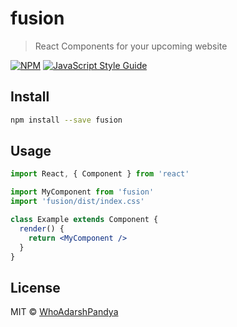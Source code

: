 # fusion

> React Components for your upcoming website

[![NPM](https://img.shields.io/npm/v/fusion.svg)](https://www.npmjs.com/package/fusion) [![JavaScript Style Guide](https://img.shields.io/badge/code_style-standard-brightgreen.svg)](https://standardjs.com)

## Install

```bash
npm install --save fusion
```

## Usage

```jsx
import React, { Component } from 'react'

import MyComponent from 'fusion'
import 'fusion/dist/index.css'

class Example extends Component {
  render() {
    return <MyComponent />
  }
}
```

## License

MIT © [WhoAdarshPandya](https://github.com/WhoAdarshPandya)
